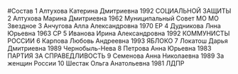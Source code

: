 #Состав
1 Алтухова Катерина Дмитриевна 1992 СОЦИАЛЬНОЙ ЗАЩИТЫ
2 Алтухова Марина Дмитриевна 1962 Муниципальный Совет МО МО Звездное
3 Анчугова Алла Александровна 1970 ЕР
4 Дудникова Лнна Юрьевна 1963 СР
5 Иванова Ирина Александровна 1992 КОММУНИСТЫ РОССИИ
6 Карпова Любовь Андреевна 1993 ЯБЛОКО
7 Локатош Дарья Дмитриевна 1989 Чернобыль-Нева
8 Петрова Анна Юрьевна 1983 ПАРТИЯ ЗА СПРАВЕДЛИВОСТЬ
9 Семенова Анна Николаевна 1989 За женщин России
10 Шестак Ольга Анатольевна 1981 ЛДПР
